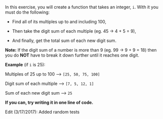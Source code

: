 In this exercise, you will create a function that takes an integer, ```i```. With it you must do the following:

- Find all of its multiples up to and including 100,

- Then take the digit sum of each multiple (eg. 45 -> 4 + 5 = 9),

- And finally, get the total sum of each new digit sum.

**Note:** If the digit sum of a number is more than 9 (eg. 99 -> 9 + 9 = 18) then you do **NOT** have to break it down further until it reaches one digit.

**Example** (if ```i``` is 25):

Multiples of 25 up to 100 --> ```[25, 50, 75, 100]```

Digit sum of each multiple --> ```[7, 5, 12, 1]```

Sum of each new digit sum --> ```25```

**If you can, try writing it in one line of code.**

Edit (3/17/2017): Added random tests
